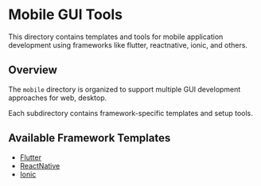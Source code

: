 # Mobile GUI Tools

This directory contains templates and tools for mobile application development using frameworks like flutter, reactnative, ionic, and others.

## Overview

The `mobile` directory is organized to support multiple GUI development approaches for web, desktop.

Each subdirectory contains framework-specific templates and setup tools.

## Available Framework Templates


- [Flutter](https://flutter.dev/)
- [ReactNative](https://reactnative.dev/)
- [Ionic](https://ionicframework.com/)

